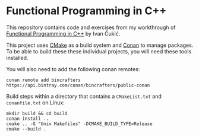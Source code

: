 # Functional Programming in C++

This repository contains code and exercises from my workthrough of [Functional
Programming in
C++](https://www.manning.com/books/functional-programming-in-c-plus-plus) by
Ivan Čukić.

This project uses [CMake](https://cmake.org/) as a build system and
[Conan](https://conan.io/) to manage packages. To be able to build these these
individual projects, you will need these tools installed.

You will also need to add the following conan remotes:

```shell
conan remote add bincrafters https://api.bintray.com/conan/bincrafters/public-conan
```

Build steps within a directory that contains a `CMakeList.txt` and
`conanfile.txt` on Linux:

```shell
mkdir build && cd build
conan install ..
cmake .. -G "Unix Makefiles" -DCMAKE_BUILD_TYPE=Release
cmake --build .
```
